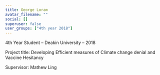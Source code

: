 ```yaml
---
title: George Loram
avatar_filename: ""
social: []
superuser: false
user_groups: ["4th year 2018"]
---
```

4th Year Student – Deakin University – 2018

Project title: Developing Efficient measures of Climate change denial and Vaccine Hesitancy

Supervisor: Mathew Ling
